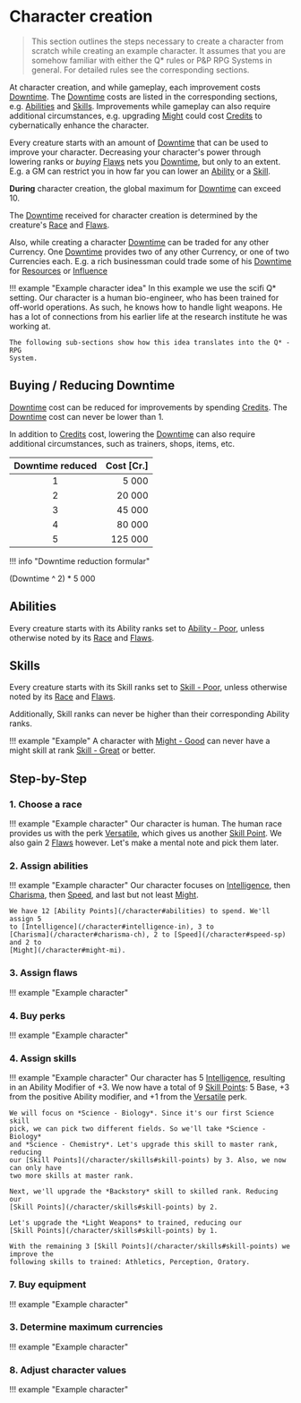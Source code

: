 # Character creation

> This section outlines the steps necessary to create a character from scratch
> while creating an example character. It assumes that you are somehow familiar
> with either the Q* rules or P&P RPG Systems in general. For detailed rules see
> the corresponding sections.

At character creation, and while gameplay, each improvement costs
[Downtime](/character#downtime-dt). The [Downtime](/character#downtime-dt) costs are
listed in the corresponding sections, e.g. [Abilities](/character#abilities) and
[Skills](/character/skills#skills). Improvements while gameplay can also require
additional circumstances, e.g. upgrading [Might](/character#might-mi) could cost
[Credits](/equipment#credits) to cybernatically enhance the character.

Every creature starts with an amount of [Downtime](/character#downtime-dt) that can
be used to improve your character. Decreasing your character's power through
lowering ranks or *buying* [Flaws](/character/flaws) nets you
[Downtime](/character#downtime-dt), but only to an extent. E.g. a GM can restrict
you in how far you can lower an [Ability](/character#abilities) or a
[Skill](/character/skills#skills).

**During** character creation, the global maximum for
[Downtime](/character#downtime-dt) can exceed 10.

The [Downtime](/character#downtime-dt) received for character creation is
determined by the creature's [Race](/character/races) and
[Flaws](/character/flaws).

Also, while creating a character [Downtime](/character#downtime-dt) can be traded
for any other Currency. One [Downtime](/character#downtime-dt) provides two of any
other Currency, or one of two Currencies each. E.g. a rich businessman could
trade some of his [Downtime](/character#downtime-dt) for
[Resources](/character#resources-res) or [Influence](/character#influence-inf)

!!! example "Example character idea"
    In this example we use the scifi Q* setting. Our character is a human
    bio-engineer, who has been trained for off-world operations. As such, he
    knows how to handle light weapons. He has a lot of connections from his
    earlier life at the research institute he was working at.

    The following sub-sections show how this idea translates into the Q* - RPG
    System.

## Buying / Reducing Downtime

[Downtime](#downtime-dt) cost can be reduced for improvements by spending
[Credits](/equipment#credits). The [Downtime](#downtime-dt) cost can never be lower
than 1.

In addition to [Credits](/equipment#credits) cost, lowering the
[Downtime](/character#downtime-dt) can also require additional circumstances, such
as trainers, shops, items, etc.

<div class="left" markdown="1">

| Downtime reduced | Cost [Cr.] |
|:----------------:|-----------:|
|                1 |      5 000 |
|                2 |     20 000 |
|                3 |     45 000 |
|                4 |     80 000 |
|                5 |    125 000 |

</div>
<div class="right" markdown="1">

!!! info "Downtime reduction formular"
    <div class="formula formula-top formula-bottom">
        <span data-bracket-bottom="Downtime reduced">(Downtime</span> ^
        <span data-bracket-top="Base">2)</span> *
        <span data-bracket-bottom="Base">5 000</span>
    </div>

</div>

## Abilities

Every creature starts with its Ability ranks set to [Ability -
Poor](/character#abilities), unless otherwise noted by its
[Race](/character/races) and [Flaws](/character/flaws).

## Skills

Every creature starts with its Skill ranks set to [Skill -
Poor](/character/skills#skills), unless otherwise noted by its
[Race](/character/races) and [Flaws](/character/flaws).

Additionally, Skill ranks can never be higher than their corresponding Ability
ranks.

!!! example "Example"
    A character with [Might - Good](/character#might-mi) can never have a might
    skill at rank [Skill - Great](/character/skills#skills) or better.

## Step-by-Step

### 1. Choose a race

!!! example "Example character"
    Our character is human. The human race provides us with the perk
    [Versatile](/character/perks-flaws#versatile), which gives us another [Skill
    Point](/character/skills#skill-points). We also gain 2 [Flaws](/character/flaws)
    however. Let's make a mental note and pick them later.

### 2. Assign abilities

!!! example "Example character"
    Our character focuses on [Intelligence](/character#intelligence-in), then
    [Charisma](/character#charisma-ch), then [Speed](/character#speed-sp), and last
    but not least [Might](/character#might-mi).

    We have 12 [Ability Points](/character#abilities) to spend. We'll assign 5
    to [Intelligence](/character#intelligence-in), 3 to
    [Charisma](/character#charisma-ch), 2 to [Speed](/character#speed-sp) and 2 to
    [Might](/character#might-mi).

### 3. Assign flaws

!!! example "Example character"

### 4. Buy perks

!!! example "Example character"

### 4. Assign skills

!!! example "Example character"
    Our character has 5 [Intelligence](/character#intelligence-in), resulting in an
    Ability Modifier of +3. We now have a total of 9 [Skill
    Points](/character/skills#skill-points): 5 Base, +3 from the positive Ability
    modifier, and +1 from the [Versatile](/character/perks-flaws#versatile) perk.

    We will focus on *Science - Biology*. Since it's our first Science skill
    pick, we can pick two different fields. So we'll take *Science - Biology*
    and *Science - Chemistry*. Let's upgrade this skill to master rank, reducing
    our [Skill Points](/character/skills#skill-points) by 3. Also, we now can only have
    two more skills at master rank.

    Next, we'll upgrade the *Backstory* skill to skilled rank. Reducing our
    [Skill Points](/character/skills#skill-points) by 2.

    Let's upgrade the *Light Weapons* to trained, reducing our
    [Skill Points](/character/skills#skill-points) by 1.

    With the remaining 3 [Skill Points](/character/skills#skill-points) we improve the
    following skills to trained: Athletics, Perception, Oratory.

### 7. Buy equipment

!!! example "Example character"

### 3. Determine maximum currencies

!!! example "Example character"

### 8. Adjust character values

!!! example "Example character"